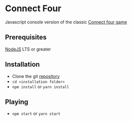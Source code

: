# Connect Four

Javascript console version of the classic [Connect four game](https://en.wikipedia.org/wiki/Connect_Four)

## Prerequisites
[NodeJS](https://nodejs.org/en/) LTS or greater

## Installation
- Clone the git [repository](https://github.com/simonmarklar/connect-four)
- `cd <installation folder>`
- `npm install` or `yarn install`

## Playing
- `npm start` or `yarn start`